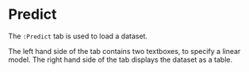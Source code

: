 # Predict

The `:Predict` tab is used to load a dataset.

The left hand side of the tab contains two textboxes, to specify a linear model.
The right hand side of the tab displays the dataset as a table.